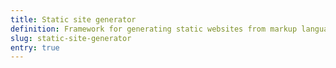 ```yaml
---
title: Static site generator
definition: Framework for generating static websites from markup language.
slug: static-site-generator
entry: true
---
```


